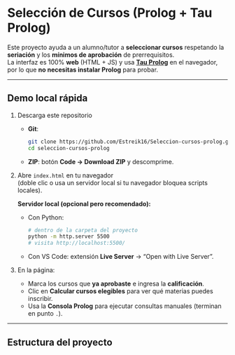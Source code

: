 # Selección de Cursos (Prolog + Tau Prolog)

Este proyecto ayuda a un alumno/tutor a **seleccionar cursos** respetando la **seriación** y los **mínimos de aprobación** de prerrequisitos.  
La interfaz es 100% **web** (HTML + JS) y usa **[Tau Prolog](https://tau-prolog.org/)** en el navegador, por lo que **no necesitas instalar Prolog** para probar.

---

## Demo local rápida

1. Descarga este repositorio
   - **Git**:  
     ```bash
     git clone https://github.com/Estreik16/Seleccion-cursos-prolog.git
     cd seleccion-cursos-prolog
     ```
   - **ZIP**: botón **Code → Download ZIP** y descomprime.

2. Abre `index.html` en tu navegador  
   (doble clic o usa un servidor local si tu navegador bloquea scripts locales).

   **Servidor local (opcional pero recomendado):**
   - Con Python:
     ```bash
     # dentro de la carpeta del proyecto
     python -m http.server 5500
     # visita http://localhost:5500/
     ```
   - Con VS Code: extensión **Live Server** → “Open with Live Server”.

3. En la página:
   - Marca los cursos que **ya aprobaste** e ingresa la **calificación**.
   - Clic en **Calcular cursos elegibles** para ver qué materias puedes inscribir.
   - Usa la **Consola Prolog** para ejecutar consultas manuales (terminan en punto `.`).

---

## Estructura del proyecto

